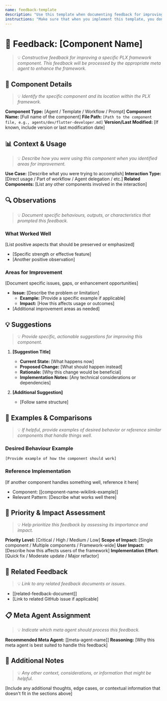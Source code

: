```yaml
---
name: feedback-template
description: "Use this template when documenting feedback for improving the PLX framework components (agents, templates, workflows, prompts). This captures improvement suggestions, issues, and enhancement ideas that need to be processed by the appropriate meta agent."
instructions: "Make sure that when you implement this template, you don't include these instructions or any other front matter from this template in your work. Output should always and only be the markdown part outside of the front matter. Never include any tags like <example>, <commentary>, or similar tags - these serve only to increase clarity about implementation. Always use single [ ] brackets to indicate instructions the implementer should follow. When referencing other documents from this project, use wikilinks format [[filename-wikilink-example]] to reference them. Do not include the file extension or path."
---
```

# 📝 Feedback: [Component Name]
> 💡 *Constructive feedback for improving a specific PLX framework component. This feedback will be processed by the appropriate meta agent to enhance the framework.*

## 🎯 Component Details
> 💡 *Identify the specific component and its location within the PLX framework.*

**Component Type:** [Agent / Template / Workflow / Prompt]
**Component Name:** [Full name of the component]
**File Path:** `[Path to the component file, e.g., agents/dev/flutter-developer.md]`
**Version/Last Modified:** [If known, include version or last modification date]

## 📊 Context & Usage
> 💡 *Describe how you were using this component when you identified areas for improvement.*

**Use Case:** [Describe what you were trying to accomplish]
**Interaction Type:** [Direct usage / Part of workflow / Agent delegation / etc.]
**Related Components:** [List any other components involved in the interaction]

## 🔍 Observations
> 💡 *Document specific behaviours, outputs, or characteristics that prompted this feedback.*

### What Worked Well
[List positive aspects that should be preserved or emphasized]
- [Specific strength or effective feature]
- [Another positive observation]

### Areas for Improvement
[Document specific issues, gaps, or enhancement opportunities]
- **Issue:** [Describe the problem or limitation]
  - **Example:** [Provide a specific example if applicable]
  - **Impact:** [How this affects usage or outcomes]
- [Additional improvement areas as needed]

## 💡 Suggestions
> 💡 *Provide specific, actionable suggestions for improving this component.*

1. **[Suggestion Title]**
   - **Current State:** [What happens now]
   - **Proposed Change:** [What should happen instead]
   - **Rationale:** [Why this change would be beneficial]
   - **Implementation Notes:** [Any technical considerations or dependencies]

2. **[Additional Suggestion]**
   - [Follow same structure]

## 🎨 Examples & Comparisons
> 💡 *If helpful, provide examples of desired behavior or reference similar components that handle things well.*

### Desired Behaviour Example
```
[Provide example of how the component should work]
```

### Reference Implementation
[If another component handles something well, reference it here]
- Component: [[component-name-wikilink-example]]
- Relevant Pattern: [Describe what works well there]

## 🚀 Priority & Impact Assessment
> 💡 *Help prioritize this feedback by assessing its importance and impact.*

**Priority Level:** [Critical / High / Medium / Low]
**Scope of Impact:** [Single component / Multiple components / Framework-wide]
**User Impact:** [Describe how this affects users of the framework]
**Implementation Effort:** [Quick fix / Moderate update / Major refactor]

## 🔗 Related Feedback
> 💡 *Link to any related feedback documents or issues.*

- [[related-feedback-document]]
- [Link to related GitHub issue if applicable]

## 📋 Meta Agent Assignment
> 💡 *Indicate which meta agent should process this feedback.*

**Recommended Meta Agent:** [[meta-agent-name]]
**Reasoning:** [Why this meta agent is best suited to handle this feedback]

## 📝 Additional Notes
> 💡 *Any other context, considerations, or information that might be helpful.*

[Include any additional thoughts, edge cases, or contextual information that doesn't fit in the sections above]
